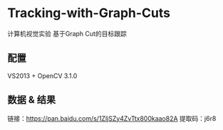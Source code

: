 # Tracking-with-Graph-Cuts
计算机视觉实验  基于Graph Cut的目标跟踪

## 配置
VS2013 + OpenCV 3.1.0

## 数据 & 结果
链接：https://pan.baidu.com/s/1ZljSZy4ZvTtx800kaao82A 
提取码：j6r8 
